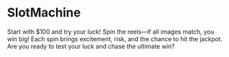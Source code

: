 # SlotMachine
Start with $100 and try your luck! Spin the reels—if all images match, you win big! Each spin brings excitement, risk, and the chance to hit the jackpot. Are you ready to test your luck and chase the ultimate win?
